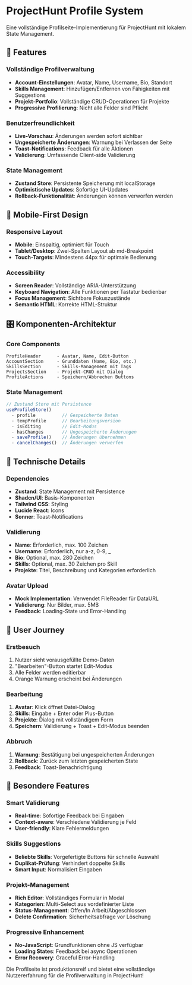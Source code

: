 # ProjectHunt Profile System

Eine vollständige Profilseite-Implementierung für ProjectHunt mit lokalem State Management.

## 🚀 Features

### Vollständige Profilverwaltung
- **Account-Einstellungen**: Avatar, Name, Username, Bio, Standort
- **Skills Management**: Hinzufügen/Entfernen von Fähigkeiten mit Suggestions
- **Projekt-Portfolio**: Vollständige CRUD-Operationen für Projekte
- **Progressive Profilierung**: Nicht alle Felder sind Pflicht

### Benutzerfreundlichkeit
- **Live-Vorschau**: Änderungen werden sofort sichtbar
- **Ungespeicherte Änderungen**: Warnung bei Verlassen der Seite
- **Toast-Notifications**: Feedback für alle Aktionen
- **Validierung**: Umfassende Client-side Validierung

### State Management
- **Zustand Store**: Persistente Speicherung mit localStorage
- **Optimistische Updates**: Sofortige UI-Updates
- **Rollback-Funktionalität**: Änderungen können verworfen werden

## 📱 Mobile-First Design

### Responsive Layout
- **Mobile**: Einspaltig, optimiert für Touch
- **Tablet/Desktop**: Zwei-Spalten Layout ab md-Breakpoint
- **Touch-Targets**: Mindestens 44px für optimale Bedienung

### Accessibility
- **Screen Reader**: Vollständige ARIA-Unterstützung
- **Keyboard Navigation**: Alle Funktionen per Tastatur bedienbar
- **Focus Management**: Sichtbare Fokuszustände
- **Semantic HTML**: Korrekte HTML-Struktur

## 🎛️ Komponenten-Architektur

### Core Components
```
ProfileHeader      - Avatar, Name, Edit-Button
AccountSection     - Grunddaten (Name, Bio, etc.)
SkillsSection      - Skills-Management mit Tags
ProjectsSection    - Projekt-CRUD mit Dialog
ProfileActions     - Speichern/Abbrechen Buttons
```

### State Management
```typescript
// Zustand Store mit Persistence
useProfileStore()
  - profile          // Gespeicherte Daten
  - tempProfile      // Bearbeitungsversion
  - isEditing        // Edit-Modus
  - hasChanges       // Ungespeicherte Änderungen
  - saveProfile()    // Änderungen übernehmen
  - cancelChanges()  // Änderungen verwerfen
```

## 🔧 Technische Details

### Dependencies
- **Zustand**: State Management mit Persistence
- **Shadcn/UI**: Basis-Komponenten
- **Tailwind CSS**: Styling
- **Lucide React**: Icons
- **Sonner**: Toast-Notifications

### Validierung
- **Name**: Erforderlich, max. 100 Zeichen
- **Username**: Erforderlich, nur a-z, 0-9, _
- **Bio**: Optional, max. 280 Zeichen
- **Skills**: Optional, max. 30 Zeichen pro Skill
- **Projekte**: Titel, Beschreibung und Kategorien erforderlich

### Avatar Upload
- **Mock Implementation**: Verwendet FileReader für DataURL
- **Validierung**: Nur Bilder, max. 5MB
- **Feedback**: Loading-State und Error-Handling

## 🎯 User Journey

### Erstbesuch
1. Nutzer sieht vorausgefüllte Demo-Daten
2. "Bearbeiten"-Button startet Edit-Modus
3. Alle Felder werden editierbar
4. Orange Warnung erscheint bei Änderungen

### Bearbeitung
1. **Avatar**: Klick öffnet Datei-Dialog
2. **Skills**: Eingabe + Enter oder Plus-Button
3. **Projekte**: Dialog mit vollständigem Form
4. **Speichern**: Validierung + Toast + Edit-Modus beenden

### Abbruch
1. **Warnung**: Bestätigung bei ungespeicherten Änderungen
2. **Rollback**: Zurück zum letzten gespeicherten State
3. **Feedback**: Toast-Benachrichtigung

## 🌟 Besondere Features

### Smart Validierung
- **Real-time**: Sofortige Feedback bei Eingaben
- **Context-aware**: Verschiedene Validierung je Feld
- **User-friendly**: Klare Fehlermeldungen

### Skills Suggestions
- **Beliebte Skills**: Vorgefertigte Buttons für schnelle Auswahl
- **Duplikat-Prüfung**: Verhindert doppelte Skills
- **Smart Input**: Normalisiert Eingaben

### Projekt-Management
- **Rich Editor**: Vollständiges Formular in Modal
- **Kategorien**: Multi-Select aus vordefinierter Liste
- **Status-Management**: Offen/In Arbeit/Abgeschlossen
- **Delete Confirmation**: Sicherheitsabfrage vor Löschung

### Progressive Enhancement
- **No-JavaScript**: Grundfunktionen ohne JS verfügbar
- **Loading States**: Feedback bei async Operationen
- **Error Recovery**: Graceful Error-Handling

Die Profilseite ist produktionsreif und bietet eine vollständige Nutzererfahrung für die Profilverwaltung in ProjectHunt!

